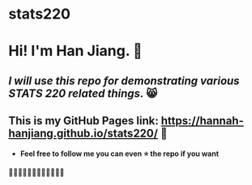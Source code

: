 # stats220
# Hi! I'm Han Jiang. :raising_hand:

## *I will use this repo for demonstrating various STATS 220 related things.* :smile_cat:

##  This is my GitHub Pages link: https://hannah-hanjiang.github.io/stats220/ :feet:

- **Feel free to follow me you can even :star: the repo if you want** 

:yellow_heart::yellow_heart::yellow_heart::yellow_heart::yellow_heart::yellow_heart::yellow_heart::yellow_heart::yellow_heart::yellow_heart::yellow_heart::yellow_heart:
